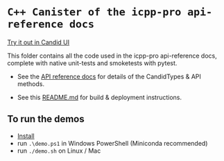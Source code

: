 # `C++ Canister of the icpp-pro api-reference docs`

[Try it out in Candid UI](https://a4gq6-oaaaa-aaaab-qaa4q-cai.raw.icp0.io/?id=yspln-ziaaa-aaaag-acoba-cai)

This folder contains all the code used in the icpp-pro api-reference docs, complete with native unit-tests and smoketests with pytest.

- See the [API reference docs](https://docs.icpp.world/api-reference.html) for details of the CandidTypes & API methods.

- See this [README.md](https://github.com/icppWorld/icpp-demos#readme) for build & deployment instructions.

## To run the demos

- [Install](https://docs.icpp.world/installation.html)
- run `.\demo.ps1` in Windows PowerShell (Miniconda recommended)
- run `./demo.sh`  on Linux / Mac

